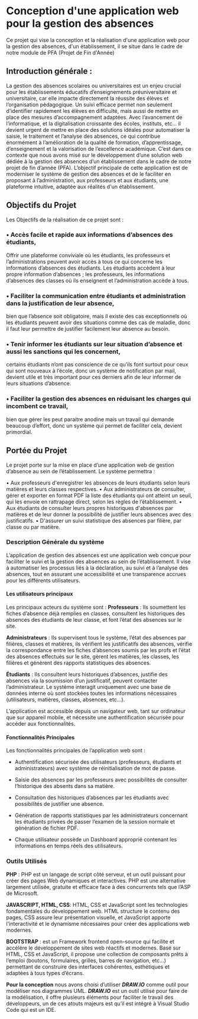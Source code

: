# Conception d'une application web pour la gestion des absences

Ce projet qui vise la conception et la réalisation d'une application web pour la gestion des absences,
d'un établissement, il se situe dans le cadre de notre module de PFA (Projet de Fin d'Année)

## Introduction générale :
La gestion des absences scolaires ou universitaires est un enjeu crucial pour les 
établissements éducatifs d’enseignements préuniversitaire et universitaire, car elle impacte 
directement la réussite des élèves et l’organisation pédagogique. Un suivi efficace permet non 
seulement d’identifier rapidement les élèves en difficulté, mais aussi de mettre en place des 
mesures d’accompagnement adaptées. 
Avec l’avancement de l’informatique, et la digitalisation croissante des écoles, instituts, etc… 
il devient urgent de mettre en place des solutions idéales pour automatiser la saisie, le 
traitement et l’analyse des absences, ce qui contribue énormément à l’amélioration de la 
qualité de formation, d’apprentissage, d’enseignement et la valorisation de l’excellence 
académique. 
C’est dans ce contexte que nous avons misé sur le développement d’une solution web dédiée 
à la gestion des absences d’un établissement dans le cadre de notre projet de fin d’année 
(PFA).
L’objectif principale de cette application est de moderniser le système de gestion des absences
et de le faciliter en proposant à l’administration, aux professeurs et aux étudiants, une plateforme
intuitive, adaptée aux réalités d'un établissement. 

## Objectifs du Projet 
Les Objectifs de la réalisation de ce projet sont : 
 
### • Accès facile et rapide aux informations d’absences des étudiants,
Offrir une plateforme conviviale où les étudiants, les professeurs et l’administrations 
peuvent avoir accès à tous ce qui concerne les informations d’absences des étudiants. 
Les étudiants accèdent à leur propre information d’absences ; 
les professeurs, les informations d’absences des classes où ils 
enseignent et l’administration accède à tous.

### • Faciliter la communication entre étudiants et administration dans la justification de leur absence, 
bien que l’absence soit obligatoire, mais il existe des cas exceptionnels où les étudiants 
peuvent avoir des situations comme des cas de maladie, donc il faut leur permettre de justifier 
facilement leur absence au besoin.  

### • Tenir informer les étudiants sur leur situation d’absence et aussi les sanctions qui les concernent, 
certains étudiants n’ont pas conscience de ce qu’ils font surtout pour ceux qui sont 
nouveaux à l’école, donc un système de notification par mail, devient utile et très important 
pour ces derniers afin de leur informer de leurs situations d’absence. 

### • Faciliter la gestion des absences en réduisant les charges qui incombent ce travail, 
bien que gérer les peut paraitre anodine mais un travail qui demande beaucoup d’effort, 
donc un système qui permet de faciliter cela, devient primordial.

## Portée du Projet 
Le projet porte sur la mise en place d’une application web de gestion d’absence au sein de 
l’établissement. Le système permettra : 

• Aux professeurs d'enregistrer les absences de leurs étudiants selon leurs matières et leurs 
classes respectives. 
• Aux administrateurs de consulter, gérer et exporter en format PDF la liste des étudiants qui ont 
atteint un seuil, qui les envoie en rattrapage direct, selon les règles de l’établissement. 
• Aux étudiants de consulter leurs propres historiques d'absences par matières et de leur donner 
la possibilité de justifier leurs absences avec des justificatifs. 
• D'assurer un suivi statistique des absences par filière, par classe ou par matière. 

### Description Générale du système 
L’application de gestion des absences est une application web conçue pour faciliter le suivi et la 
gestion des absences au sein de l’établissement. Il vise à automatiser les processus liés à la déclaration, 
au suivi et à l’analyse des absences, tout en assurant une accessibilité et une transparence accrues 
pour les différents utilisateurs. 

#### Les utilisateurs principaux 

Les principaux acteurs du système sont : 
__Professeurs__ : Ils soumettent les fiches d’absence déjà remplies en classes, consultent les 
historiques des absences des étudiants de leur classe, et font l’état des absences sur le site. 

__Administrateurs__ : Ils supervisent tous le système, l’état des absences par filières, classes et 
matières, ils vérifient les justificatifs des absences, vérifie la correspondance entre les fiches 
d’absences soumis par les profs et l’état des absences effectués sur le site, gèrent les 
matières, les classes, les filières et génèrent des rapports statistiques des absences. 

__Étudiants__ : Ils consultent leurs historiques d’absences, justifie des absences via la soumission 
d’un justificatif, peuvent contacter l’administrateur. 
Le système interagit uniquement avec une base de données interne où sont stockées toutes 
les informations nécessaires (utilisateurs, matières, classes, absences, etc…).

L’application est accessible depuis un navigateur web, tant sur ordinateur que sur appareil mobile, et 
nécessite une authentification sécurisée pour accéder aux fonctionnalités. 

#### Fonctionnalités Principales 
Les fonctionnalités principales de l’application web sont : 

+ Authentification sécurisée des utilisateurs (professeurs, étudiants et administrateurs) 
avec système de réinitialisation de mot de passe. 

+ Saisie des absences par les professeurs avec possibilités de consulter l‘historique des 
absents dans sa matière. 

+ Consultation des historiques d’absences par les étudiants avec possibilités de justifier 
une absence. 

+ Génération de rapports statistiques par les administrateurs concernant les étudiants 
privées de passer l’examen de la session normale et génération de fichier PDF.

+ Chaque utilisateur possède un Dashboard approprié contenant les informations en 
temps réels des utilisateurs.

### Outils Utilisés

__PHP__ : PHP est un langage de script côté serveur, et un outil puissant pour créer des pages Web 
dynamiques et interactives. PHP est une alternative largement utilisée, gratuite et efficace face 
à des concurrents tels que l’ASP de Microsoft. 

__JAVASCRIPT, HTML, CSS__: HTML, CSS et JavaScript sont les technologies fondamentales du 
développement web. HTML structure le contenu des pages, CSS assure leur présentation 
visuelle, et JavaScript apporte l'interactivité et le dynamisme nécessaires pour créer des 
applications web modernes. 
                                                             
__BOOTSTRAP__ : est un Framework frontend open-source qui facilite et accélère le 
développement de sites web réactifs et modernes. Basé sur HTML, CSS et JavaScript, il propose 
une collection de composants prêts à l’emploi (boutons, formulaires, grilles, barres de 
navigation, etc…) permettant de construire des interfaces cohérentes, esthétiques et adaptées 
à tous types d’écrans. 

  **Pour la conception**
nous avons choisi d’utiliser ***DRAW.IO*** comme outil pour modéliser nos diagrammes UML. 
***DRAW.IO*** est un outil utilisé pour faire de la modélisation, il offre plusieurs éléments 
pour faciliter le travail des développeurs, un de ces atouts majeurs est qu’il est intégré à Visual Studio 
Code qui est un IDE.
